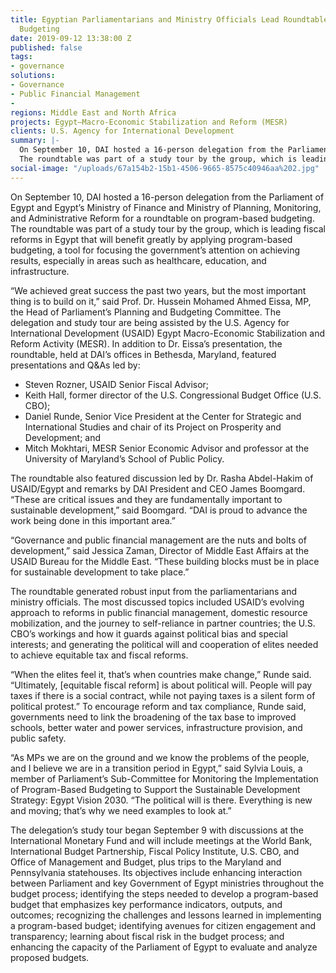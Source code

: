 ```yaml
---
title: Egyptian Parliamentarians and Ministry Officials Lead Roundtable on Program-Based
  Budgeting
date: 2019-09-12 13:38:00 Z
published: false
tags:
- governance
solutions:
- Governance
- Public Financial Management
- 
regions: Middle East and North Africa
projects: Egypt—Macro-Economic Stabilization and Reform (MESR)
clients: U.S. Agency for International Development
summary: |-
  On September 10, DAI hosted a 16-person delegation from the Parliament of Egypt and Egypt’s Ministry of Finance and Ministry of Planning, Monitoring, and Administrative Reform for a roundtable on program-based budgeting.
  The roundtable was part of a study tour by the group, which is leading fiscal reforms in Egypt.
social-image: "/uploads/67a154b2-15b1-4506-9665-8575c40946aa%202.jpg"
---
```


On September 10, DAI hosted a 16-person delegation from the Parliament of Egypt and Egypt’s Ministry of Finance and Ministry of Planning, Monitoring, and Administrative Reform for a roundtable on program-based budgeting.
The roundtable was part of a study tour by the group, which is leading fiscal reforms in Egypt that will benefit greatly by applying program-based budgeting, a tool for focusing the government’s attention on achieving results, especially in areas such as healthcare, education, and infrastructure.

“We achieved great success the past two years, but the most important thing is to build on it,” said Prof. Dr. Hussein Mohamed Ahmed Eissa, MP, the Head of Parliament’s Planning and Budgeting Committee.
The delegation and study tour are being assisted by the U.S. Agency for International Development (USAID) Egypt Macro-Economic Stabilization and Reform Activity (MESR). In addition to Dr. Eissa’s presentation, the roundtable, held at DAI’s offices in Bethesda, Maryland, featured presentations and Q&As led by:

* Steven Rozner, USAID Senior Fiscal Advisor; 
* Keith Hall, former director of the U.S. Congressional Budget Office (U.S. CBO);
* Daniel Runde, Senior Vice President at the Center for Strategic and International Studies and chair of its Project on Prosperity and Development; and
* Mitch Mokhtari, MESR Senior Economic Advisor and professor at the University of Maryland’s School of Public Policy.

The roundtable also featured discussion led by Dr. Rasha Abdel-Hakim of USAID/Egypt and remarks by DAI President and CEO James Boomgard. “These are critical issues and they are fundamentally important to sustainable development,” said Boomgard. “DAI is proud to advance the work being done in this important area.”

“Governance and public financial management are the nuts and bolts of development,” said Jessica Zaman, Director of Middle East Affairs at the USAID Bureau for the Middle East. “These building blocks must be in place for sustainable development to take place.” 

The roundtable generated robust input from the parliamentarians and ministry officials. The most discussed topics included USAID’s evolving approach to reforms in public financial management, domestic resource mobilization, and the journey to self-reliance in partner countries; the U.S. CBO’s workings and how it guards against political bias and special interests; and generating the political will and cooperation of elites needed to achieve equitable tax and fiscal reforms.

“When the elites feel it, that’s when countries make change,” Runde said. “Ultimately, [equitable fiscal reform] is about political will. People will pay taxes if there is a social contract, while not paying taxes is a silent form of political protest.” To encourage reform and tax compliance, Runde said, governments need to link the broadening of the tax base to improved schools, better water and power services, infrastructure provision, and public safety.

“As MPs we are on the ground and we know the problems of the people, and I believe we are in a transition period in Egypt,” said Sylvia Louis, a member of Parliament’s Sub-Committee for Monitoring the Implementation of Program-Based Budgeting to Support the Sustainable Development Strategy: Egypt Vision 2030. “The political will is there. Everything is new and moving; that’s why we need examples to look at.”

The delegation’s study tour began September 9 with discussions at the International Monetary Fund and will include meetings at the World Bank, International Budget Partnership, Fiscal Policy Institute, U.S. CBO, and Office of Management and Budget, plus trips to the Maryland and Pennsylvania statehouses. Its objectives include enhancing interaction between Parliament and key Government of Egypt ministries throughout the budget process; identifying the steps needed to develop a program-based budget that emphasizes key performance indicators, outputs, and outcomes; recognizing the challenges and lessons learned in implementing a program-based budget; identifying avenues for citizen engagement and transparency; learning about fiscal risk in the budget process; and enhancing the capacity of the Parliament of Egypt to evaluate and analyze proposed budgets.